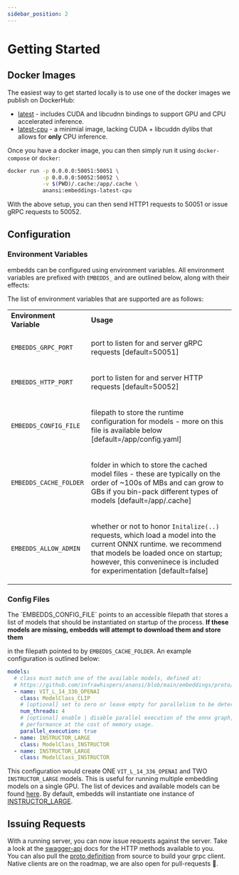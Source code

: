 ```yaml
---
sidebar_position: 2
---
```


# Getting Started

## Docker Images

The easiest way to get started locally is to use one of the docker images we publish on DockerHub:

- [latest](https://hub.docker.com/repository/docker/infrawhispers/anansi/tags?page=1&ordering=last_updated&name=embeddings-latest) - includes CUDA and libcudnn bindings to support GPU and CPU accelerated inference.
- [latest-cpu](https://hub.docker.com/repository/docker/infrawhispers/anansi/tags?page=1&ordering=last_updated&name=embeddings-latest-cpu) - a minimial image, lacking CUDA + libcuddn dylibs that allows for **only** CPU inference.

Once you have a docker image, you can then simply run it using `docker-compose` or `docker`:

```bash
docker run -p 0.0.0.0:50051:50051 \
           -p 0.0.0.0:50052:50052 \
		   -v $(PWD)/.cache:/app/.cache \
		   anansi:embeddings-latest-cpu
```

With the above setup, you can then send HTTP1 requests to 50051 or issue gRPC requests to 50052.

## Configuration

### Environment Variables

embedds can be configured using environment variables. All environment variables are prefixed with `EMBEDDS_` and are outlined below, along with their effects:

The list of environment variables that are supported are as follows:

<table>
<tr>
<td><b>Environment Variable</b></td>
<td><b>Usage</b></td>
</tr>
<tr>
<td>

`EMBEDDS_GRPC_PORT`

</td>
<td><p>port to listen for and server gRPC requests [default=50051]</p></td>
</tr>
<tr>
<td>

`EMBEDDS_HTTP_PORT`

</td>
<td><p>port to listen for and server HTTP requests [default=50052]</p></td>
</tr>
<tr>
<td>

`EMBEDDS_CONFIG_FILE`

</td>
<td><p>filepath to store the runtime configuration for models - more on this file is available below [default=/app/config.yaml] </p></td>
</tr>
<tr>
<td>

`EMBEDDS_CACHE_FOLDER`

</td>
<td><p>folder in which to store the cached model files - these are typically on the order of ~100s of MBs and can grow to GBs if you bin-pack different types of models [default=/app/.cache] </p></td>
</tr>

<tr>
<td>

`EMBEDDS_ALLOW_ADMIN`

</td>
<td>

<p>

whether or not to honor `Initalize(..)` requests, which load a model into the current ONNX runtime. we recommend that models be loaded once on startup; however, this conveninece is included for experimentation [default=false]

</p>
</td>
</tr>
</table>

### Config Files

<p>
The `EMBEDDS_CONFIG_FILE` points to an accessible filepath that stores a list of models that should be instantiated on startup of the process.

<b>
If these models are missing, embedds will attempt to download them and store them</b>

in the filepath pointed to by `EMBEDDS_CACHE_FOLDER`. An example configuration is outlined below:

</p>

```yaml
models:
  # class must match one of the available models, defined at:
  # https://github.com/infrawhispers/anansi/blob/main/embeddings/proto/api.proto
  - name: VIT_L_14_336_OPENAI
    class: ModelClass_CLIP
    # [optional] set to zero or leave empty for parallelism to be determined
    num_threads: 4
    # [optional] enable | disable parallel execution of the onnx graph, which may improve
    # performance at the cost of memory usage.
    parallel_execution: true
  - name: INSTRUCTOR_LARGE
    class: ModelClass_INSTRUCTOR
  - name: INSTRUCTOR_LARGE
    class: ModelClass_INSTRUCTOR
```

This configuration would create ONE `VIT_L_14_336_OPENAI` and TWO `INSTRUCTOR_LARGE` models. This is useful for running multiple embedding models on a single GPU. The list of devices and available models can be found [here](https://github.com/infrawhispers/anansi/blob/main/embeddings/proto/api.proto). By default, embedds will instantiate one instance of [INSTRUCTOR_LARGE](https://huggingface.co/hkunlp/instructor-large).

## Issuing Requests

With a running server, you can now issue requests against the server. Take a look at the <a href="/swagger-api/embedds" target="_blank">swagger-api</a> docs for the HTTP methods available to you.
<br/>
You can also pull the <a href="https://github.com/infrawhispers/anansi/blob/main/embedds/proto/api.proto" target="_blank">proto definition</a> from source to build your grpc client. Native clients are on the roadmap, we are also open for pull-requests 🤩.
